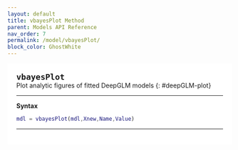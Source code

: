 ```yaml
---
layout: default
title: vbayesPlot Method
parent: Models API Reference
nav_order: 7
permalink: /model/vbayesPlot/
block_color: GhostWhite
---
```


<div class="code-example" markdown="1" style="background-color:White;padding:20px;">
<span style="font-weight:bold;font-family:monospace;font-size:18px">vbayesPlot</span><br>
Plot analytic figures of fitted DeepGLM models
{: #deepGLM-plot}

--- 
**Syntax**
```matlab
mdl = vbayesPlot(mdl,Xnew,Name,Value)
```

--- 
</div>